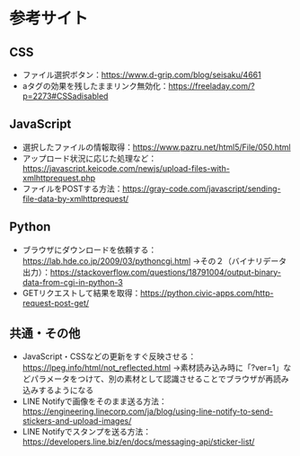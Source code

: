 # 参考サイト

## CSS
- ファイル選択ボタン：https://www.d-grip.com/blog/seisaku/4661
- aタグの効果を残したままリンク無効化：https://freeladay.com/?p=2273#CSSadisabled


## JavaScript
- 選択したファイルの情報取得：https://www.pazru.net/html5/File/050.html
- アップロード状況に応じた処理など：https://javascript.keicode.com/newjs/upload-files-with-xmlhttprequest.php
- ファイルをPOSTする方法：https://gray-code.com/javascript/sending-file-data-by-xmlhttprequest/


## Python
- ブラウザにダウンロードを依頼する：https://lab.hde.co.jp/2009/03/pythoncgi.html
  →その２（バイナリデータ出力）：https://stackoverflow.com/questions/18791004/output-binary-data-from-cgi-in-python-3
- GETリクエストして結果を取得：https://python.civic-apps.com/http-request-post-get/


## 共通・その他
- JavaScript・CSSなどの更新をすぐ反映させる：https://lpeg.info/html/not_reflected.html
  →素材読み込み時に「?ver=1」などパラメータをつけて、別の素材として認識させることでブラウザが再読み込みするようになる
- LINE Notifyで画像をそのまま送る方法：https://engineering.linecorp.com/ja/blog/using-line-notify-to-send-stickers-and-upload-images/
- LINE Notifyでスタンプを送る方法：https://developers.line.biz/en/docs/messaging-api/sticker-list/
